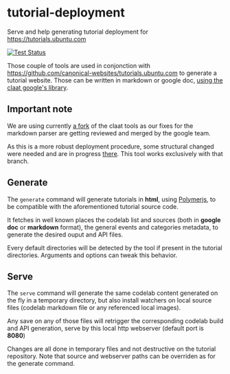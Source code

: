 # tutorial-deployment
Serve and help generating tutorial deployment for https://tutorials.ubuntu.com

[![Test Status](https://travis-ci.org/ubuntu/tutorial-deployment.svg?branch=master)](https://travis-ci.org/ubuntu/tutorial-deployment)

Those couple of tools are used in conjonction with https://github.com/canonical-websites/tutorials.ubuntu.com to generate a tutorial website. Those can be written in markdown or google doc, [using the claat google's library](https://github.com/googlecodelabs/tools).

## Important note
We are using currently [a fork](https://github.com/didrocks/codelab-ubuntu-tools) of the claat tools as our fixes for the markdown parser are getting reviewed and merged by the google team.

As this is a more robust deployment procedure, some structural changed were needed and are in progress [there](https://github.com/didrocks/tutorials.ubuntu.com/tree/reformat-tooling). This tool works exclusively with that branch.

## Generate
The `generate` command will generate tutorials in **html**, using [Polymerjs](https://www.polymer-project.org/), to be compatible with the aforementioned tutorial source code.

It fetches in well known places the codelab list and sources (both in **google doc** or **markdown** format), the general events and categories metadata, to generate the desired ouput and API files.

Every default directories will be detected by the tool if present in the tutorial directories. Arguments and options can tweak this behavior.

## Serve
The `serve` command will generate the same codelab content generated on the fly in a temporary directory, but also install watchers on local source files (codelab markdown file or any referenced local images).

Any save on any of those files will retrigger the corresponding codelab build and API generation, serve by this local http webserver (default port is **8080**)

Changes are all done in temporary files and not destructive on the tutorial repository. Note that source and webserver paths can be overriden as for the generate command.
